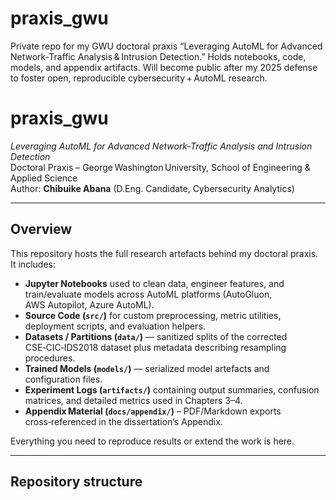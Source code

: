 # praxis_gwu
Private repo for my GWU doctoral praxis “Leveraging AutoML for Advanced Network‑Traffic Analysis &amp; Intrusion Detection.” Holds notebooks, code, models, and appendix artifacts. Will become public after my 2025 defense to foster open, reproducible cybersecurity + AutoML research.

# praxis_gwu

*Leveraging AutoML for Advanced Network‑Traffic Analysis and Intrusion Detection*  
Doctoral Praxis – George Washington University, School of Engineering & Applied Science  
Author: **Chibuike Abana** (D.Eng. Candidate, Cybersecurity Analytics)  

---

## Overview
This repository hosts the full research artefacts behind my doctoral praxis.  
It includes:

- **Jupyter Notebooks** used to clean data, engineer features, and train/evaluate models across AutoML platforms (AutoGluon, AWS Autopilot, Azure AutoML).  
- **Source Code (`src/`)** for custom preprocessing, metric utilities, deployment scripts, and evaluation helpers.  
- **Datasets / Partitions (`data/`)** — sanitized splits of the corrected CSE‑CIC‑IDS2018 dataset plus metadata describing resampling procedures.  
- **Trained Models (`models/`)** — serialized model artefacts and configuration files.  
- **Experiment Logs (`artifacts/`)** containing output summaries, confusion matrices, and detailed metrics used in Chapters 3–4.  
- **Appendix Material (`docs/appendix/`)** – PDF/Markdown exports cross‑referenced in the dissertation’s Appendix.  

Everything you need to reproduce results or extend the work is here.

---

## Repository structure
